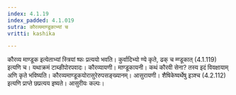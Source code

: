 ```yaml
---
index: 4.1.19
index_padded: 4.1.019
sutra: कौरव्यमाण्डूकाभ्यां च
vritti: kashika

---
```

कौरव्य माण्डूक इत्येताभ्यां स्त्रियां ष्फः प्रत्ययो भवति। कुर्वादिभ्यो ण्ये कृते, ढक् च म्ण्डूकात् (4.1.119) इत्यणि च। यथाक्रमं टाब्ङीपोरपवादः। कौरव्यायणी। माण्डूकायनी। कथं कौरवी सेना? तस्य इदं विवक्षायाम् अणि कृते भविष्यति। कौरव्यमाण्डूकयोरासुरेरुपसङ्ख्यानम्। आसुरायणी। शैषिकेष्वर्थेषु इञ्श्च (4.2.112) इत्यणि प्राप्ते छप्रत्यय इष्यते। आसुरीयः कल्पः।